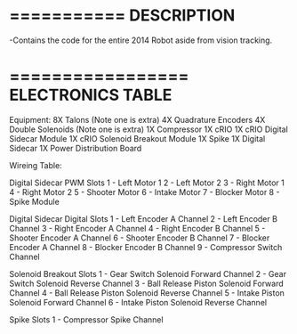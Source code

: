 ===========
DESCRIPTION
===========
-Contains the code for the entire 2014 Robot aside from vision tracking.

=================
ELECTRONICS TABLE
=================
Equipment:
8X Talons (Note one is extra)
4X Quadrature Encoders
4X Double Solenoids (Note one is extra)
1X Compressor
1X cRIO
1X cRIO Digital Sidecar Module
1X cRIO Solenoid Breakout Module
1X Spike
1X Digital Sidecar
1X Power Distribution Board

Wireing Table:

Digital Sidecar PWM Slots
1 - Left Motor 1
2 - Left Motor 2
3 - Right Motor 1
4 - Right Motor 2
5 - Shooter Motor
6 - Intake Motor
7 - Blocker Motor
8 - Spike Module

Digital Sidecar Digital Slots
1 - Left Encoder A Channel
2 - Left Encoder B Channel
3 - Right Encoder A Channel
4 - Right Encoder B Channel
5 - Shooter Encoder A Channel
6 - Shooter Encoder B Channel
7 - Blocker Encoder A Channel
8 - Blocker Encoder B Channel
9 - Compressor Switch Channel

Solenoid Breakout Slots
1 - Gear Switch Solenoid Forward Channel
2 - Gear Switch Solenoid Reverse Channel
3 - Ball Release Piston Solenoid Forward Channel
4 - Ball Release Piston Solenoid Reverse Channel
5 - Intake Piston Solenoid Forward Channel
6 - Intake Piston Solenoid Reverse Channel

Spike Slots
1 - Compressor Spike Channel
